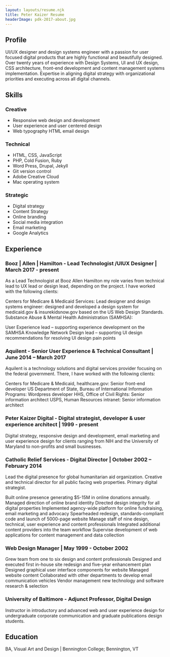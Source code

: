```yaml
---
layout: layouts/resume.njk
title: Peter Kaizer Resume
headerImage: pdk-2017-about.jpg
---
```


## Profile

UI/UX designer and design systems engineer with a passion for user focused digital products that are highly functional and beautifully designed. Over twenty years of experience with Design Systems, UI and UX design, CSS architecture, front-end development and content management systems implementation. Expertise in aligning digital strategy with organizational priorities and executing across all digital channels.

## Skills

### Creative
- Responsive web design and development
- User experience and user centered design
- Web typography
HTML email design

### Technical
- HTML, CSS, JavaScript
- PHP, Cold Fusion, Ruby
- Word Press, Drupal, Jekyll
- Git version control
- Adobe Creative Cloud
- Mac operating system

### Strategic
- Digital strategy
- Content Strategy
- Online branding
- Social media integration
- Email marketing
- Google Analytics

## Experience

### Booz | Allen | Hamilton - Lead Technologist /UIUX Designer | March 2017 - present

As a Lead Technologist at Booz Allen Hamilton my role varies from technical lead to UX lead or design lead, depending on the project. I have worked with the following clients:

Centers for Medicare & Medicaid Services: Lead  designer and design systems engineer: designed and developed a design system for medicaid.gov & insurekidsnow.gov based on the US Web Design	Standards.
Substance Abuse & Mental Health Administration (SAMHSA):

User Experience lead – supporting experience development on the SAMHSA Knowledge Network
Design lead – supporting UI design recommendations for resolving UI design pain points

### Aquilent - Senior User Experience & Technical Consultant | June 2014 – March 2017

Aquilent is a technology solutions and digital services provider focusing on the federal government. There, I have worked with the following clients:

Centers for Medicare & Medicaid, healthcare.gov: Senior front-end developer
US Department of State, Bureau of International Information Programs: Wordpress developer
HHS, Office of Civil Rights: Senior information architect
USPS, Human Resources intranet: Senior information architect

### Peter Kaizer Digital - Digital strategist, developer & user experience architect | 1999 - present

Digital strategy, responsive design and development, email marketing and user experience design for clients ranging from NIH and the University of Maryland to non-profits and small businesses.

### Catholic Relief Services - Digital Director | October 2002 – February 2014

Lead the digital presence for global humanitarian aid organization.  Creative and technical director for all public facing web properties. Primary digital strategist.

Built online presence generating $5-15M in online donations annually.
Managed direction of online brand identity
Directed design integrity for all digital properties
Implemented agency-wide platform for online fundraising, email marketing and advocacy
Spearheaded redesign, standards-compliant code and launch of 5000-page website
Manage staff of nine design, technical, user experience and content professionals
Integrated additional content providers into the team workflow
Supervise development of web applications for content management and data collection

### Web Design Manager | May 1999 - October 2002
Grew team from one to six design and content professionals
Designed and executed first in-house site redesign and five-year enhancement plan
Designed graphical user interface components for website
Managed website content
Collaborated with other departments to develop email communication vehicles
Vendor management  new technology and software research & selection

### University of Baltimore - Adjunct Professor, Digital Design
Instructor in introductory and advanced web and user experience design for undergraduate corporate communication and graduate publications design students.

## Education
BA, Visual Art and Design | Bennington College; Bennington, VT

